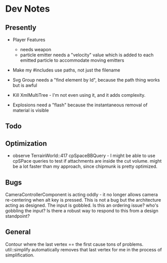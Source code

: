 # Dev Notes

## Presently

- Player Features
    - needs weapon
    - particle emitter needs a "velocity" value which is added to each emitted particle to accommodate moving emitters

- Make my #includes use paths, not just the filename

- Svg Group needs a "find element by Id", because the path thing works but is awful

- Kill XmlMultiTree - I'm not even using it, and it adds complexity.

- Explosions need a "flash" because the instantaneous removal of material is visible

## Todo


## Optimization 
- observe TerrainWorld::417 cpSpaceBBQuery - I might be able to use cpSPace queries to test if attachments are inside the cut volume. might be a lot faster than my approach, since chipmunk is pretty optimized.

## Bugs

CameraControllerComponent is acting oddly - it no longer allows camera re-centering when alt key is pressed.
	This is not a bug but the architecture acting as designed. The input is gobbled.
	Is this an ordering issue? who's gobbling the input?
	Is there a robust way to respond to this from a design standpoint?

## General

Contour where the last vertex == the first cause tons of problems. util::simplify automatically removes that last vertex for me in the process of simplification.
